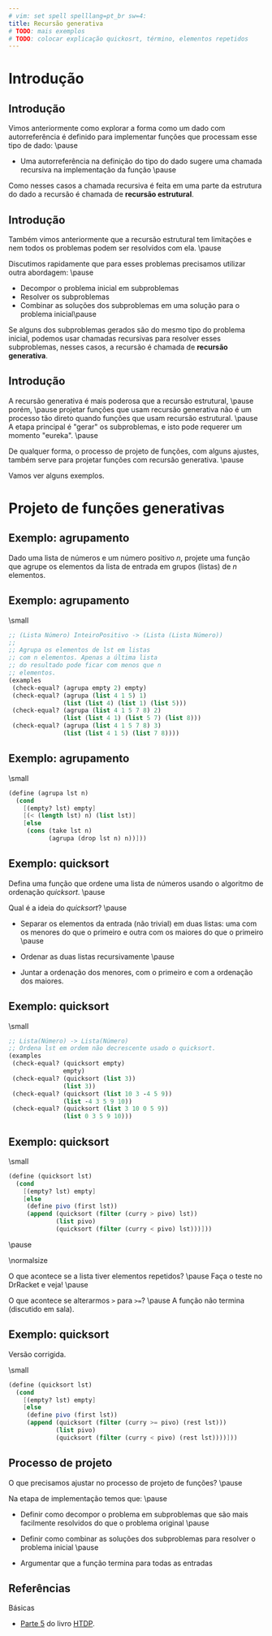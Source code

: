 ```yaml
---
# vim: set spell spelllang=pt_br sw=4:
title: Recursão generativa
# TODO: mais exemplos
# TODO: colocar explicação quickosrt, término, elementos repetidos
---
```


Introdução
==========

## Introdução

Vimos anteriormente como explorar a forma como um dado com autorreferência é definido para implementar funções que processam esse tipo de dado: \pause

- Uma autorreferência na definição do tipo do dado sugere uma chamada recursiva na implementação da função \pause

Como nesses casos a chamada recursiva é feita em uma parte da estrutura do dado a recursão é chamada de **recursão estrutural**.


## Introdução

Também vimos anteriormente que a recursão estrutural tem limitações e nem todos os problemas podem ser resolvidos com ela. \pause

Discutimos rapidamente que para esses problemas precisamos utilizar outra abordagem: \pause

- Decompor o problema inicial em subproblemas
- Resolver os subproblemas
- Combinar as soluções dos subproblemas em uma solução para o problema inicial\pause

Se alguns dos subproblemas gerados são do mesmo tipo do problema inicial, podemos usar chamadas recursivas para resolver esses subproblemas, nesses casos, a recursão é chamada de **recursão generativa**.


## Introdução

A recursão generativa é mais poderosa que a recursão estrutural, \pause porém, \pause projetar funções que usam recursão generativa não é um processo tão direto quando funções que usam recursão estrutural. \pause A etapa principal é "gerar" os subproblemas, e isto pode requerer um momento "eureka". \pause

De qualquer forma, o processo de projeto de funções, com alguns ajustes, também serve para projetar funções com recursão generativa. \pause

Vamos ver alguns exemplos.



Projeto de funções generativas
==============================


## Exemplo: agrupamento

Dado uma lista de números e um número positivo $n$, projete uma função que agrupe os elementos da lista de entrada em grupos (listas) de $n$ elementos.


## Exemplo: agrupamento

\small

```scheme
;; (Lista Número) InteiroPositivo -> (Lista (Lista Número))
;;
;; Agrupa os elementos de lst em listas
;; com n elementos. Apenas a última lista
;; do resultado pode ficar com menos que n
;; elementos.
(examples
 (check-equal? (agrupa empty 2) empty)
 (check-equal? (agrupa (list 4 1 5) 1)
               (list (list 4) (list 1) (list 5)))
 (check-equal? (agrupa (list 4 1 5 7 8) 2)
               (list (list 4 1) (list 5 7) (list 8)))
 (check-equal? (agrupa (list 4 1 5 7 8) 3)
               (list (list 4 1 5) (list 7 8))))
```


## Exemplo: agrupamento

\small

```scheme
(define (agrupa lst n)
  (cond
    [(empty? lst) empty]
    [(< (length lst) n) (list lst)]
    [else
     (cons (take lst n)
           (agrupa (drop lst n) n))]))
```


## Exemplo: quicksort

Defina uma função que ordene uma lista de números usando o algoritmo de ordenação _quicksort_. \pause

Qual é a ideia do _quicksort_? \pause

- Separar os elementos da entrada (não trivial) em duas listas: uma com os menores do que o primeiro e outra com os maiores do que o primeiro \pause

- Ordenar as duas listas recursivamente \pause

- Juntar a ordenação dos menores, com o primeiro e com a ordenação dos maiores.


## Exemplo: quicksort

\small

```scheme
;; Lista(Número) -> Lista(Número)
;; Ordena lst em ordem não decrescente usado o quicksort.
(examples
 (check-equal? (quicksort empty)
               empty)
 (check-equal? (quicksort (list 3))
               (list 3))
 (check-equal? (quicksort (list 10 3 -4 5 9))
               (list -4 3 5 9 10))
 (check-equal? (quicksort (list 3 10 0 5 9))
               (list 0 3 5 9 10)))
```


## Exemplo: quicksort

\small

```scheme
(define (quicksort lst)
  (cond
    [(empty? lst) empty]
    [else
     (define pivo (first lst))
     (append (quicksort (filter (curry > pivo) lst))
             (list pivo)
             (quicksort (filter (curry < pivo) lst)))]))
```

\pause

\normalsize

O que acontece se a lista tiver elementos repetidos? \pause Faça o teste no DrRacket e veja! \pause

O que acontece se alterarmos `>` para `>=`? \pause A função não termina (discutido em sala).


## Exemplo: quicksort

Versão corrigida.

\small

```scheme
(define (quicksort lst)
  (cond
    [(empty? lst) empty]
    [else
     (define pivo (first lst))
     (append (quicksort (filter (curry >= pivo) (rest lst)))
             (list pivo)
             (quicksort (filter (curry < pivo) (rest lst))))]))
```


## Processo de projeto

O que precisamos ajustar no processo de projeto de funções? \pause

Na etapa de implementação temos que: \pause

- Definir como decompor o problema em subproblemas que são mais facilmente resolvidos do que o problema original \pause

- Definir como combinar as soluções dos subproblemas para resolver o problema inicial \pause

- Argumentar que a função termina para todas as entradas


## Referências

Básicas

- [Parte 5](https://htdp.org/2023-8-14/Book/part_five.html) do livro [HTDP](https://htdp.org/).
